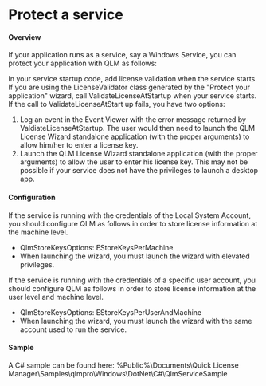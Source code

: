# Protect a service

#### Overview

If your application runs as a service, say a Windows Service, you can protect your application with QLM as follows:

In your service startup code, add license validation when the service starts. If you are using the LicenseValidator class generated by the "Protect your application" wizard, call ValidateLicenseAtStartup when your service starts. If the call to ValidateLicenseAtStart up fails, you have two options:

1. Log an event in the Event Viewer with the error message returned by ValdiateLicenseAtStartup. The user would then need to launch the QLM License Wizard standalone application (with the proper arguments) to allow him/her to enter a license key.
2. Launch the QLM License Wizard standalone application (with the proper arguments) to allow the user to enter his license key. This may not be possible if your service does not have the privileges to launch a desktop app.

#### Configuration

If the service is running with the credentials of the Local System Account, you should configure QLM as follows in order to store license information at the machine level.

* QlmStoreKeysOptions: EStoreKeysPerMachine
* When launching the wizard, you must launch the wizard with elevated privileges.

If the service is running with the credentials of a specific user account, you should configure QLM as follows in order to store license information at the user level and machine level.

* QlmStoreKeysOptions: EStoreKeysPerUserAndMachine
* When launching the wizard, you must launch the wizard with the same account used to run the service.

#### Sample

A C# sample can be found here: %Public%\Documents\Quick License Manager\Samples\qlmpro\Windows\DotNet\C#\QlmServiceSample
